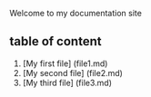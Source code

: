 Welcome to my documentation site

## table of content

1. [My first file] (file1.md)
1. [My second file] (file2.md)
1. [My third file] (file3.md)
